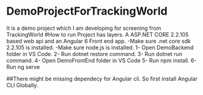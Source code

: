 # DemoProjectForTrackingWorld
It is a demo project which I am developing for screening from TrackingWorld
#How to run
Project has layers. A ASP.NET CORE 2.2.105 based web api and an Angular 6 Front end app.
-Make sure .net core sdk 2.2.105 is installed.
-Make sure node.js is installed.
1- Open DemoBackend folder in VS Code.
2- Run dotnet restore command.
3- Run dotnet run command.
4- Open DemoFrontEnd folder in VS Code
5- Run npm install.
6- Run ng serve

##There might be missing dependecy for Angular cli. So first install Angular CLI Globally.
